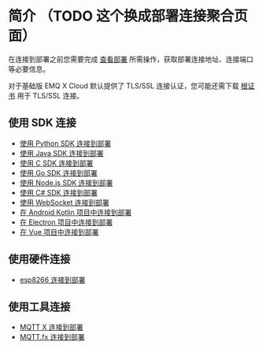 # 简介 （TODO 这个换成部署连接聚合页面）

在连接到部署之前您需要完成 [查看部署](../deployments/view_deployment.md) 所需操作，获取部署连接地址、连接端口等必要信息。

对于基础版 EMQ X Cloud 默认提供了 TLS/SSL 连接认证，您可能还需下载 [根证书](https://static.emqx.net/data/cn.emqx.cloud-ca.crt) 用于 TLS/SSL 连接。



## 使用 SDK 连接

* [使用 Python SDK 连接到部署](python_sdk.md)
* [使用 Java SDK 连接到部署](java_sdk.md)
* [使用 C SDK 连接到部署](c_sdk.md)
* [使用 Go SDK 连接到部署](golang_sdk.md)
* [使用 Node.js SDK 连接到部署](nodejs_sdk.md)
* [使用 C# SDK 连接到部署](c_sharp_sdk.md)
* [使用 WebSocket 连接到部署](https://www.emqx.com/zh/blog/connect-to-mqtt-broker-with-websocket)
* [在 Android Kotlin 项目中连接到部署](https://www.emqx.com/zh/blog/android-connects-mqtt-using-kotlin)
* [在 Electron 项目中连接到部署](https://www.emqx.com/zh/blog/how-to-use-mqtt-in-electron)
* [在 Vue 项目中连接到部署](https://www.emqx.com/zh/blog/how-to-use-mqtt-in-vue)

## 使用硬件连接
* [esp8266 连接到部署](esp8266.md)

## 使用工具连接

* [MQTT X 连接到部署](mqttx.md)
* [MQTT.fx 连接到部署](mqttfx.md)

